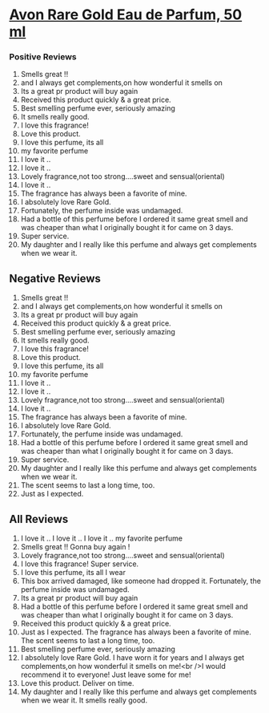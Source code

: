 # [Avon Rare Gold Eau de Parfum, 50 ml](https://products.checkmycream.com/products/Avon-Rare-Gold-Eau-de-Parfum-50-ml.html)

### Positive Reviews

<ol>
      <li>Smells great !!</li>
      <li>and I always get complements,on how wonderful it smells on</li>
      <li>Its a great pr product will buy again</li>
      <li>Received this product quickly &amp; a great price.</li>
      <li>Best smelling perfume ever, seriously amazing</li>
      <li>It smells really good.</li>
      <li>I love this fragrance!  </li>
      <li>Love this product.</li>
      <li>I love this perfume, its all</li>
      <li>my favorite perfume</li>
      <li>I love it ..</li>
      <li>I love it ..</li>
      <li>Lovely fragrance,not too strong....sweet and sensual(oriental)</li>
      <li>I love it ..</li>
      <li>The fragrance has always been a favorite of mine.  </li>
      <li>I absolutely love Rare Gold.</li>
      <li>Fortunately, the perfume inside was undamaged.</li>
      <li>Had a bottle of this perfume before I ordered it same great smell and was cheaper than what I originally bought it for came on 3 days.</li>
      <li>Super service.</li>
      <li>My daughter and I really like this perfume and always get complements when we wear it.</li>
</ol>


<h2>Negative Reviews</h2>
<ol>
<li> Smells great !!</li>
<li> and I always get complements,on how wonderful it smells on</li>
<li> Its a great pr product will buy again</li>
<li> Received this product quickly &amp; a great price.</li>
<li> Best smelling perfume ever, seriously amazing</li>
<li> It smells really good.</li>
<li> I love this fragrance!  </li>
<li> Love this product.</li>
<li> I love this perfume, its all</li>
<li> my favorite perfume</li>
<li> I love it ..</li>
<li> I love it ..</li>
<li> Lovely fragrance,not too strong....sweet and sensual(oriental)</li>
<li> I love it ..</li>
<li> The fragrance has always been a favorite of mine.  </li>
<li> I absolutely love Rare Gold.</li>
<li> Fortunately, the perfume inside was undamaged.</li>
<li> Had a bottle of this perfume before I ordered it same great smell and was cheaper than what I originally bought it for came on 3 days.</li>
<li> Super service.</li>
<li> My daughter and I really like this perfume and always get complements when we wear it.</li>
<li> The scent seems to last a long time, too.</li>
<li> Just as I expected.  </li>
</ol>

<h2>All Reviews</h2>

<ol>
    <li> I love it .. I love it .. I love it .. my favorite perfume</li>
    <li> Smells great !! Gonna buy again !</li>
    <li> Lovely fragrance,not too strong....sweet and sensual(oriental)</li>
    <li> I love this fragrance!  Super service.</li>
    <li> I love this perfume, its all I wear</li>
    <li> This box arrived damaged, like someone had dropped it. Fortunately, the perfume inside was undamaged.</li>
    <li> Its a great pr product will buy again</li>
    <li> Had a bottle of this perfume before I ordered it same great smell and was cheaper than what I originally bought it for came on 3 days.</li>
    <li> Received this product quickly &amp; a great price.</li>
    <li> Just as I expected.  The fragrance has always been a favorite of mine.  The scent seems to last a long time, too.</li>
    <li> Best smelling perfume ever, seriously amazing</li>
    <li> I absolutely love Rare Gold. I have worn it for years and I always get complements,on how wonderful it smells on me!&lt;br /&gt;I would recommend it to everyone! Just leave some for me!</li>
    <li> Love this product. Deliver on time.</li>
    <li> My daughter and I really like this perfume and always get complements when we wear it. It smells really good.</li>
</ol>




